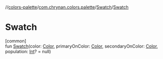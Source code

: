 //[colors-palette](../../../index.md)/[com.chrynan.colors.palette](../index.md)/[Swatch](index.md)/[Swatch](-swatch.md)

# Swatch

[common]\
fun [Swatch](-swatch.md)(color: [Color](../../../../colors-core/colors-core/com.chrynan.colors/-color/index.md), primaryOnColor: [Color](../../../../colors-core/colors-core/com.chrynan.colors/-color/index.md), secondaryOnColor: [Color](../../../../colors-core/colors-core/com.chrynan.colors/-color/index.md), population: [Int](https://kotlinlang.org/api/latest/jvm/stdlib/kotlin/-int/index.html)? = null)
